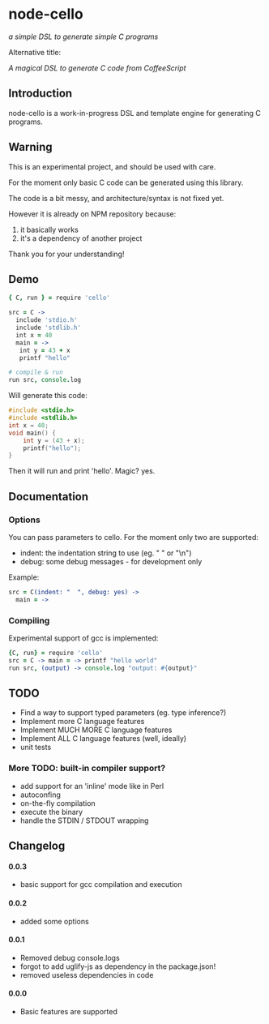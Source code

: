 node-cello
==========

*a simple DSL to generate simple C programs*

Alternative title:
 
*A magical DSL to generate C code from CoffeeScript*

## Introduction

node-cello is a work-in-progress DSL and template engine for generating C programs.

## Warning

This is an experimental project, and should be used with care.

For the moment only basic C code can be generated using this library.

The code is a bit messy, and architecture/syntax is not fixed yet.

However it is already on NPM repository because:

1. it basically works
2. it's a dependency of another project

Thank you for your understanding!

## Demo

```coffeescript
{ C, run } = require 'cello'

src = C ->
  include 'stdio.h'
  include 'stdlib.h'
  int x = 40
  main = ->
   int y = 43 + x
   printf "hello"

# compile & run
run src, console.log
```

Will generate this code: 

```C
#include <stdio.h>
#include <stdlib.h>
int x = 40;
void main() {
	int y = (43 + x);
	printf("hello");
}
```

Then it will run and print 'hello'. Magic? yes. 

## Documentation

### Options

You can pass parameters to cello.
For the moment only two are supported:

* indent: the indentation string to use (eg. "   " or "\n")
* debug: some debug messages - for development only

Example:

```CoffeeScript
src = C(indent: "  ", debug: yes) -> 
  main = ->
```

### Compiling

Experimental support of gcc is implemented:

```CoffeeScript
{C, run} = require 'cello'
src = C -> main = -> printf "hello world"
run src, (output) -> console.log "output: #{output}"
```

## TODO

* Find a way to support typed parameters (eg. type inference?)
* Implement more C language features
* Implement MUCH MORE C language features
* Implement ALL C language features (well, ideally)
* unit tests

### More TODO: built-in compiler support? 

* add support for an 'inline' mode like in Perl
* autoconfing
* on-the-fly compilation
* execute the binary
* handle the STDIN / STDOUT wrapping

## Changelog

#### 0.0.3

 * basic support for gcc compilation and execution

#### 0.0.2

 * added some options

#### 0.0.1

 * Removed debug console.logs
 * forgot to add uglify-js as dependency in the package.json!
 * removed useless dependencies in code

#### 0.0.0

 * Basic features are supported